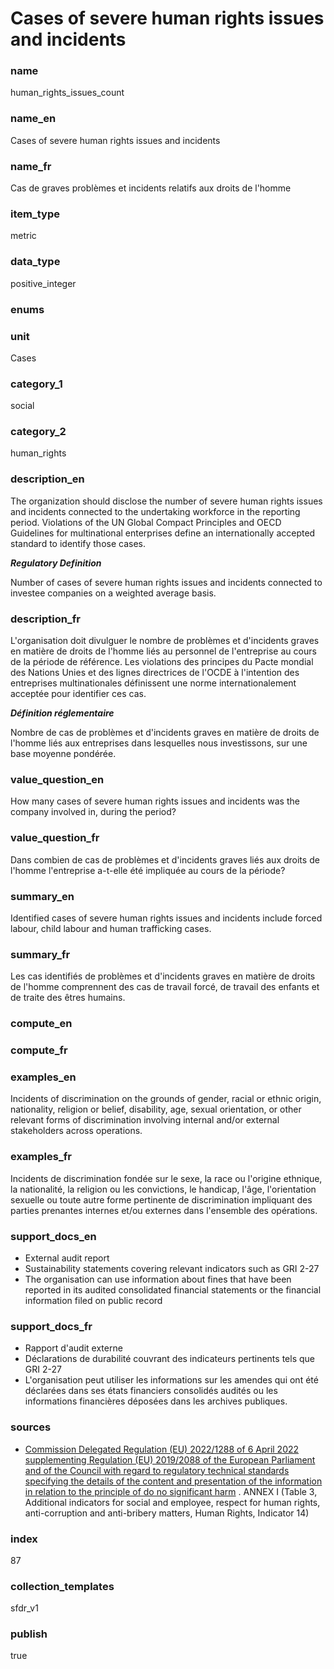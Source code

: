 # Cases of severe human rights issues and incidents

### name

human_rights_issues_count

### name_en

Cases of severe human rights issues and incidents

### name_fr

Cas de graves problèmes et incidents relatifs aux droits de l'homme

### item_type

metric

### data_type

positive_integer

### enums



### unit

Cases

### category_1

social

### category_2

human_rights

### description_en

The organization should disclose the number of severe human rights issues and incidents connected
to the undertaking workforce in the reporting period. Violations of the UN Global Compact
Principles and OECD Guidelines for multinational enterprises define an internationally accepted
standard to identify those cases. 

***Regulatory Definition***

Number of cases of severe human rights issues and incidents connected to investee companies on a
weighted average basis.

### description_fr

L'organisation doit divulguer le nombre de problèmes et d'incidents graves en matière de droits de
l'homme liés au personnel de l'entreprise au cours de la période de référence. Les violations
des principes du Pacte mondial des Nations Unies et des lignes directrices de l'OCDE à l'intention
des entreprises multinationales définissent une norme internationalement acceptée pour identifier
ces cas.

***Définition réglementaire***

Nombre de cas de problèmes et d'incidents graves en matière de droits de l'homme liés aux
entreprises dans lesquelles nous investissons, sur une base moyenne pondérée.

### value_question_en

How many cases of severe human rights issues and incidents was the company involved in,
during the period?

### value_question_fr

Dans combien de cas de problèmes et d'incidents graves liés aux droits de l'homme l'entreprise
a-t-elle été impliquée au cours de la période?

### summary_en

Identified cases of severe human rights issues and incidents include forced labour, child labour
and human trafficking cases.

### summary_fr

Les cas identifiés de problèmes et d'incidents graves en matière de droits de l'homme comprennent
des cas de travail forcé, de travail des enfants et de traite des êtres humains.

### compute_en



### compute_fr



### examples_en

Incidents of discrimination on the grounds of gender, racial or ethnic origin, nationality,
religion or belief, disability, age, sexual orientation, or other relevant forms of discrimination
involving internal and/or external stakeholders across operations.

### examples_fr

Incidents de discrimination fondée sur le sexe, la race ou l'origine ethnique, la nationalité, la
religion ou les convictions, le handicap, l'âge, l'orientation sexuelle ou toute autre forme
pertinente de discrimination impliquant des parties prenantes internes et/ou externes dans
l'ensemble des opérations.

### support_docs_en

- External audit report
- Sustainability statements covering relevant indicators such as GRI 2-27
- The organisation can use information about fines that have been reported in its audited
consolidated financial statements or the financial information filed on public record

### support_docs_fr

- Rapport d'audit externe
- Déclarations de durabilité couvrant des indicateurs pertinents tels que GRI 2-27
- L'organisation peut utiliser les informations sur les amendes qui ont été déclarées dans ses
états financiers consolidés audités ou les informations financières déposées dans les archives
publiques.

### sources

- [Commission Delegated Regulation (EU) 2022/1288 of 6 April 2022 supplementing Regulation (EU)
2019/2088 of the European Parliament and of the Council with regard to regulatory technical
standards specifying the details of the content and presentation of the information in relation
to the principle of do no significant harm](https://eur-lex.europa.eu/eli/reg_del/2022/1288/oj)
. ANNEX I (Table 3, Additional indicators for social
and employee, respect for human rights, anti-corruption and anti-bribery matters, Human Rights,
Indicator 14)
            
### index

87

### collection_templates

sfdr_v1

### publish

true
